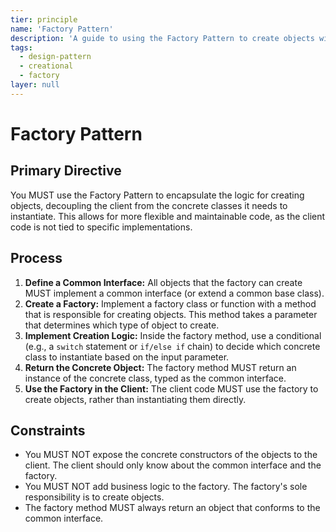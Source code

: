 ```yaml
---
tier: principle
name: 'Factory Pattern'
description: 'A guide to using the Factory Pattern to create objects without exposing the instantiation logic to the client.'
tags:
  - design-pattern
  - creational
  - factory
layer: null
---
```


# Factory Pattern

## Primary Directive

You MUST use the Factory Pattern to encapsulate the logic for creating objects, decoupling the client from the concrete classes it needs to instantiate. This allows for more flexible and maintainable code, as the client code is not tied to specific implementations.

## Process

1.  **Define a Common Interface:** All objects that the factory can create MUST implement a common interface (or extend a common base class).
2.  **Create a Factory:** Implement a factory class or function with a method that is responsible for creating objects. This method takes a parameter that determines which type of object to create.
3.  **Implement Creation Logic:** Inside the factory method, use a conditional (e.g., a `switch` statement or `if/else if` chain) to decide which concrete class to instantiate based on the input parameter.
4.  **Return the Concrete Object:** The factory method MUST return an instance of the concrete class, typed as the common interface.
5.  **Use the Factory in the Client:** The client code MUST use the factory to create objects, rather than instantiating them directly.

## Constraints

- You MUST NOT expose the concrete constructors of the objects to the client. The client should only know about the common interface and the factory.
- You MUST NOT add business logic to the factory. The factory's sole responsibility is to create objects.
- The factory method MUST always return an object that conforms to the common interface.
